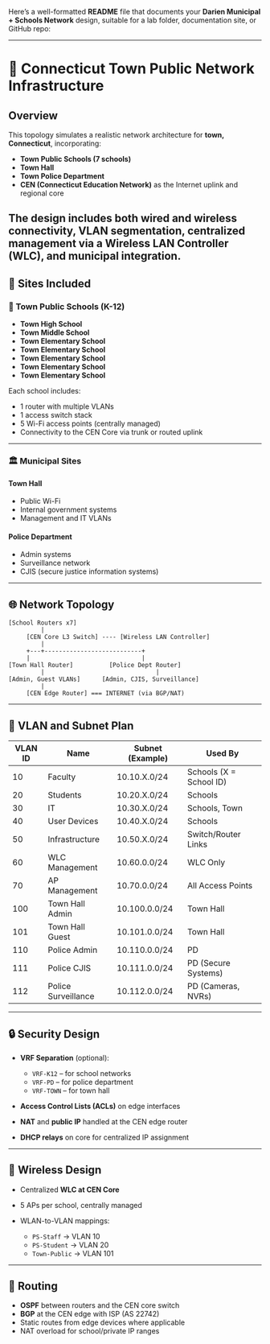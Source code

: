Here’s a well-formatted **README** file that documents your **Darien Municipal + Schools Network** design, suitable for a lab folder, documentation site, or GitHub repo:

---

# 📡 Connecticut Town Public Network Infrastructure

## Overview

This topology simulates a realistic network architecture for **town, Connecticut**, incorporating:

* **Town Public Schools (7 schools)**
* **Town Hall**
* **Town Police Department**
* **CEN (Connecticut Education Network)** as the Internet uplink and regional core

The design includes both **wired and wireless connectivity**, **VLAN segmentation**, centralized management via a **Wireless LAN Controller (WLC)**, and municipal integration.
---

## 🏫 Sites Included

### 📘 Town Public Schools (K-12)

* **Town High School**
* **Town Middle School**
* **Town Elementary School**
* **Town Elementary School**
* **Town Elementary School**
* **Town Elementary School**
* **Town Elementary School**

Each school includes:

* 1 router with multiple VLANs
* 1 access switch stack
* 5 Wi-Fi access points (centrally managed)
* Connectivity to the CEN Core via trunk or routed uplink

---

### 🏛️ Municipal Sites

#### Town Hall

* Public Wi-Fi
* Internal government systems
* Management and IT VLANs

#### Police Department

* Admin systems
* Surveillance network
* CJIS (secure justice information systems)

---

## 🌐 Network Topology

```
[School Routers x7]
         |
     [CEN Core L3 Switch] ---- [Wireless LAN Controller]
         |
     +---+---------------------------+
     |                               |
[Town Hall Router]          [Police Dept Router]
         |                               |
[Admin, Guest VLANs]      [Admin, CJIS, Surveillance]
         |
     [CEN Edge Router] === INTERNET (via BGP/NAT)
```
---

## 🧱 VLAN and Subnet Plan

| VLAN ID | Name                | Subnet (Example) | Used By                 |
| ------- | ------------------- | ---------------- | ----------------------- |
| 10      | Faculty             | 10.10.X.0/24     | Schools (X = School ID) |
| 20      | Students            | 10.20.X.0/24     | Schools                 |
| 30      | IT                  | 10.30.X.0/24     | Schools, Town           |
| 40      | User Devices        | 10.40.X.0/24     | Schools                 |
| 50      | Infrastructure      | 10.50.X.0/24     | Switch/Router Links     |
| 60      | WLC Management      | 10.60.0.0/24     | WLC Only                |
| 70      | AP Management       | 10.70.0.0/24     | All Access Points       |
| 100     | Town Hall Admin     | 10.100.0.0/24    | Town Hall               |
| 101     | Town Hall Guest     | 10.101.0.0/24    | Town Hall               |
| 110     | Police Admin        | 10.110.0.0/24    | PD                      |
| 111     | Police CJIS         | 10.111.0.0/24    | PD (Secure Systems)     |
| 112     | Police Surveillance | 10.112.0.0/24    | PD (Cameras, NVRs)      |

---

## 🔒 Security Design

* **VRF Separation** (optional):

  * `VRF-K12` – for school networks
  * `VRF-PD` – for police department
  * `VRF-TOWN` – for town hall
* **Access Control Lists (ACLs)** on edge interfaces
* **NAT** and **public IP** handled at the CEN edge router
* **DHCP relays** on core for centralized IP assignment

---

## 📶 Wireless Design

* Centralized **WLC at CEN Core**
* 5 APs per school, centrally managed
* WLAN-to-VLAN mappings:
  
  * `PS-Staff` → VLAN 10
  * `PS-Student` → VLAN 20
  * `Town-Public` → VLAN 101
---

## 🔁 Routing

* **OSPF** between routers and the CEN core switch
* **BGP** at the CEN edge with ISP (AS 22742)
* Static routes from edge devices where applicable
* NAT overload for school/private IP ranges
